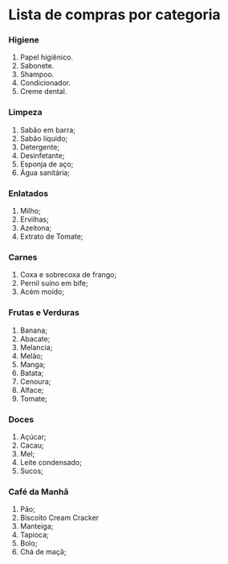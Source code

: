 # Lista de compras por categoria

### Higiene 
1. Papel higiênico.
2. Sabonete.
3. Shampoo.
4. Condicionador.
5. Creme dental.

### Limpeza
1. Sabão em barra;
2. Sabão líquido;
3. Detergente;
4. Desinfetante;
5. Esponja de aço;
6. Água sanitária;

### Enlatados
1. Milho;
2. Ervilhas;
3. Azeitona;
4. Extrato de Tomate;

### Carnes
1. Coxa e sobrecoxa de frango;
2. Pernil suíno em bife;
3. Acém moído;

### Frutas e Verduras
1. Banana;
2. Abacate;
3. Melancia;
4. Melão;
5. Manga;
6. Batata;
7. Cenoura;
8. Alface;
9. Tomate;

### Doces
1. Açúcar;
2. Cacau;
3. Mel;
4. Leite condensado;
5. Sucos;

### Café da Manhã
1. Pão;
2. Biscoito Cream Cracker
3. Manteiga;
4. Tapioca;
5. Bolo;
6. Chá de maçã;
